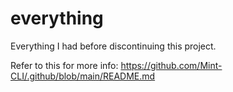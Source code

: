 # everything
Everything I had before discontinuing this project.

Refer to this for more info: https://github.com/Mint-CLI/.github/blob/main/README.md
